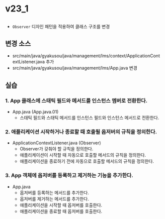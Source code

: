 # v23_1

##

- `Observer` 디자인 패턴을 적용하여 클래스 구조를 변경

## 변경 소스

- src/main/java/gyakusou/java/management/lms/context/ApplicationContextListener.java 추가
- src/main/java/gyakusou/java/management/lms/App.java 변경 

## 실습

### 1. App 클래스에 스태틱 필드와 메서드를 인스턴스 멤버로 전환한다.

- App.java (App.java.01)
    - 스태틱 필드와 스태틱 메서드를 인스턴스 필드와 인스턴스 메서드로 전환한다.

### 2. 애플리케이션 시작하거나 종료할 때 호출될 옵저버의 규칙을 정의한다.

- ApplicationContextListener.java (Observer)
    - Observer가 갖춰야 할 규칙을 정의한다.
    - 애플리케이션이 시작할 때 자동으로 호출할 메서드의 규칙을 정의한다.
    - 애플리케이션을 종료하기 전에 자동으로 호출할 메서드의 규칙을 정의한다.
    
### 3. App 객체에 옵저버를 등록하고 제거하는 기능을 추가한다.

- App.java
    - 옵저버를 등록하는 메서드를 추가한다.
    - 옵저버를 제거하는 메서드를 추가한다.
    - 애플리케이션을 시작할 때 옵저버를 호출한다.
    - 애플리케이션을 종료할 때 옵저버를 호출한다.